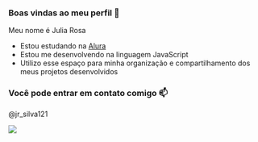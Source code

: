 ### Boas vindas ao meu perfil 👸

Meu nome é Julia Rosa

- Estou estudando na [Alura](https://www.alura.com.br)
- Estou me desenvolvendo na linguagem JavaScript
- Utilizo esse espaço para minha organização e compartilhamento dos meus projetos desenvolvidos

### Você pode entrar em contato comigo 📫

@jr_silva121

![](https://media1.tenor.com/m/8SBqAbEPC4gAAAAC/rapunzel-tangled.gif)
